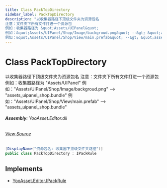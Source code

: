```yaml
---
title: Class PackTopDirectory
sidebar_label: PackTopDirectory
description: "以收集器路径下顶级文件夹为资源包名
注意：文件夹下所有文件打进一个资源包
例如：收集器路径为 &quot;Assets/UIPanel&quot;
例如：&quot;Assets/UIPanel/Shop/Image/backgroud.png&quot; --&gt; &quot;assets_uipanel_shop.bundle&quot;
例如：&quot;Assets/UIPanel/Shop/View/main.prefab&quot; --&gt; &quot;assets_uipanel_shop.bundle&quot;"
---
```

# Class PackTopDirectory
以收集器路径下顶级文件夹为资源包名
注意：文件夹下所有文件打进一个资源包
例如：收集器路径为 &quot;Assets/UIPanel&quot;
例如：&quot;Assets/UIPanel/Shop/Image/backgroud.png&quot; --&gt; &quot;assets_uipanel_shop.bundle&quot;
例如：&quot;Assets/UIPanel/Shop/View/main.prefab&quot; --&gt; &quot;assets_uipanel_shop.bundle&quot;

###### **Assembly**: YooAsset.Editor.dll
###### [View Source](https://github.com/tuyoogame/YooAsset/blob/main/Assets/YooAsset/Editor/AssetBundleCollector/DefaultPackRule.cs#L83)
```csharp title="Declaration"
[DisplayName("资源包名: 收集器下顶级文件夹路径")]
public class PackTopDirectory : IPackRule
```

## Implements

* [YooAsset.Editor.IPackRule](../YooAsset.Editor/IPackRule.md)
